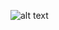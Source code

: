 ![alt text](https://github.com/lintopher0315/lintopher0315/blob/master/res/ascii_dragon_anim.gif "ascii_dragon")